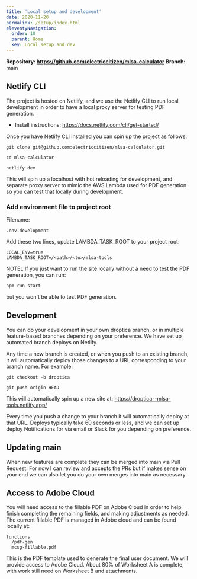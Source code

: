 ```yaml
---
title: 'Local setup and development' 
date: 2020-11-20
permalink: /setup/index.html
eleventyNavigation:
  order: 10
  parent: Home
  key: Local setup and dev 
---
```


**Repository: https://github.com/electriccitizen/mlsa-calculator**
**Branch:** main

## Netlify CLI

The project is hosted on Netlify, and we use the Netlify CLI to run local development in order to have a local proxy server for testing PDF generation. 

* Install instructions: https://docs.netlify.com/cli/get-started/

Once you have Netlify CLI installed you can spin up the project as follows:



```
git clone git@github.com:electriccitizen/mlsa-calculator.git

cd mlsa-calculator

netlify dev
```

This will spin up a localhost with hot reloading for development, and separate proxy server to mimic the AWS Lambda used for PDF generation so you can test that locally during development. 

### Add environment file to project root

Filename: 

```
.env.development
```

Add these two lines, update LAMBDA_TASK_ROOT to your project root:

```
LOCAL_ENV=true
LAMBDA_TASK_ROOT=/<path>/<to>/mlsa-tools
```


NOTEL If you just want to run the site locally without a need to test the PDF generation, you can run:

```
npm run start 
```

but you won't be able to test PDF generation.

## Development

You can do your development in your own droptica branch, or in multiple feature-based branches depending on your preference. We have set up automated branch deploys on Netlify. 

Any time a new branch is created, or when you push to an existing branch, it will automatically deploy those changes to a URL corresponding to your branch name. For example:

```
git checkout -b droptica

git push origin HEAD

```

This will automatically spin up a new site at: https://droptica--mlsa-tools.netlify.app/

Every time you push a change to your branch it will automatically deploy at that URL. Deploys typically take 60 seconds or less, and we can set up deploy Notifications for via email or Slack for you depending on preference.

## Updating main

When new features are complete they can be merged into main via Pull Request. For now I can review and accepts the PRs but if makes sense on your end we can also let you do your own merges into main as necessary. 

## Access to Adobe Cloud

You will need access to the fillable PDF on Adobe Cloud in order to help finish completing the remaining fields, and making adjustments as needed. The current fillable PDF is managed in Adobe cloud and can be found locally at:

```
functions
  /pdf-gen
  mcsg-fillable.pdf
```

This is the PDF template used to generate the final user document. We will provide access to Adobe Cloud. About 80% of Worksheet A is complete, with work still need on Worksheet B and attachments.



